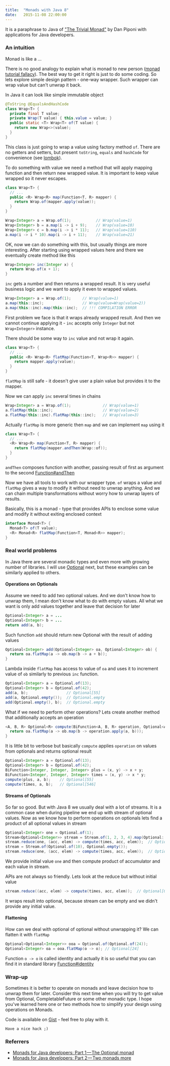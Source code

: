 ```yaml
---
title:  "Monads with Java 8"
date:   2015-11-08 22:00:00
---
```

It is a paraphrase to Java of ["The Trivial Monad"][trivial-monad] by Dan Piponi with applications for Java developers.

### An intuition

Monad is like a ...

There is no good analogy to explain what is monad to new person ([monad tutorial fallacy][monad-fallacy]). The best way to get it right is just to do some coding. So lets explore simple design pattern - one-way wrapper. Such wrapper can wrap value but can't unwrap it back.

In Java it can look like simple immutable object

```java
@ToString @EqualsAndHashCode
class Wrap<T> {
  private final T value;
  private Wrap(T value) { this.value = value; }
  public static <T> Wrap<T> of(T value) {
    return new Wrap<>(value);
  }
}
```
This class is just going to wrap a value using factory method `of`. There are no getters and setters, but present `toString`, `equals` and `hashCode` for convenience (see [lombok]).

To do something with value we need a method that will apply mapping function and then return new wrapped value. It is important to keep value wrapped so it never escapes.

```java
class Wrap<T> {
  // ...
  public <R> Wrap<R> map(Function<T, R> mapper) {
    return Wrap.of(mapper.apply(value));
  }
}
```

```java
Wrap<Integer> a = Wrap.of(1);           // Wrap(value=1)
Wrap<Integer> b = a.map(i -> i + 9);    // Wrap(value=10)
Wrap<Integer> c = b.map(i -> i * 11);   // Wrap(value=110)
a.map(i -> i * 10).map(i -> i + 11);    // Wrap(value=21)
```
OK, now we can do something with this, but usually things are more interesting. After starting using wrapped values here and there we eventually create method like this

```java
Wrap<Integer> inc(Integer x) {
  return Wrap.of(x + 1);
}
```
`inc` gets a number and then returns a wrapped result. It is very useful business logic and we want to apply it even to wrapped values.

```java
Wrap<Integer> a = Wrap.of(1);     // Wrap(value=1)
a.map(this::inc);                 // Wrap(value=Wrap(value=2))
a.map(this::inc).map(this::inc);  // !!! COMPILATION ERROR
```
First problem we face is that it wraps already wrapped result. And then we cannot continue applying it - `inc` accepts only `Integer` but not `Wrap<Integer>` instance.

There should be some way to `inc` value and not wrap it again.

```java
class Wrap<T> {
  // ...
  public <R> Wrap<R> flatMap(Function<T, Wrap<R>> mapper) {
    return mapper.apply(value);
  }
}
```
`flatMap` is still safe - it doesn't give user a plain value but provides it to the mapper.

Now we can apply `inc` several times in chains

```java
Wrap<Integer> a = Wrap.of(1);              // Wrap(value=1)
a.flatMap(this::inc);                      // Wrap(value=2)
a.flatMap(this::inc).flatMap(this::inc);   // Wrap(value=3)
```
Actually `flatMap` is more generic then `map` and we can implement `map` using it

```java
class Wrap<T> {
  // ...
  <R> Wrap<R> map(Function<T, R> mapper) {
    return flatMap(mapper.andThen(Wrap::of));
  }
}
```
`andThen` composes function with another, passing result of first as argument to the second [Function#andThen]

Now we have all tools to work with our wrapper type. `of` wraps a value and `flatMap` gives a way to modify it without need to unwrap anything. And we can chain multiple transformations without worry how to unwrap layers of results.

Basically, this is a monad - type that provides APIs to enclose some value and modify it without exiting enclosed context

```java
interface Monad<T> {
  Monad<T> of(T value);
  <R> Monad<R> flatMap(Function<T, Monad<R>> mapper);
}
```

### Real world problems

In Java there are several monadic types and even more with growing number of libraries. I will use [Optional] next, but these examples can be similarly applied to others.

#### Operations on Optionals

Assume we need to add two optional values. And we don't know how to unwrap them, I mean don't know what to do with empty values. All what we want is only add values together and leave that decision for later

```java
Optional<Integer> a = ...
Optional<Integer> b = ...
return add(a, b);
```
Such function `add` should return new Optional with the result of adding values

```java
Optional<Integer> add(Optional<Integer> oa, Optional<Integer> ob) {
  return oa.flatMap(a -> ob.map(b -> a + b));
}
```
Lambda inside `flatMap` has access to value of `oa` and uses it to increment value of `ob` similarly to previous `inc` function.

```java
Optional<Integer> a = Optional.of(13);
Optional<Integer> b = Optional.of(42);
add(a, b);                 // Optional[55]
add(a, Optional.empty());  // Optional.empty
add(Optional.empty(), b);  // Optional.empty
```

What if we need to perform other operations? Lets create another method that additionally accepts an operation

```java
<A, B, R> Optional<R> compute(BiFunction<A, B, R> operation, Optional<A> oa, Optional<B> ob) {
  return oa.flatMap(a -> ob.map(b -> operation.apply(a, b)));
}
```
It is little bit to verbose but basically `compute` applies `operation` on values from optionals and returns optional result

```java
Optional<Integer> a = Optional.of(13);
Optional<Integer> b = Optional.of(42);
BiFunction<Integer, Integer, Integer> plus = (x, y) -> x + y;
BiFunction<Integer, Integer, Integer> times = (x, y) -> x * y;
compute(plus, a, b);    // Optional[55]
compute(times, a, b);   // Optional[546]
```

#### Streams of Optionals
So far so good. But with Java 8 we usually deal with a lot of streams. It is a common case when during pipeline we end up with stream of optional values. Now as we know how to perform operations on optionals lets find a product of all optional values in stream

```java
Optional<Integer> one = Optional.of(1);
Stream<Optional<Integer>> stream = Stream.of(1, 2, 3, 4).map(Optional::of);
stream.reduce(one, (acc, elem) -> compute(times, acc, elem));  // Optional[24]
stream = Stream.of(Optional.of(10), Optional.empty());
stream.reduce(one, (acc, elem) -> compute(times, acc, elem));  // Optional.empty
```
We provide initial value `one` and then compute product of accumulator and each value in stream.

APIs are not always so friendly. Lets look at the reduce but without initial value

```java
stream.reduce((acc, elem) -> compute(times, acc, elem));  // Optional[Optional[24]]
```
It wraps result into optional, because stream can be empty and we didn't provide any initial value.

#### Flattening
How can we deal with optional of optional without unwrapping it?
We can flatten it with `flatMap`

```java
Optional<Optional<Integer>> ooa = Optional.of(Optional.of(24));
Optional<Integer> oa = ooa.flatMap(o -> o); // Optional[24]
```
Function `o -> o` is called identity and actually it is so useful that you can find it in standard library [Function#identity][identity]

### Wrap-up
Sometimes it is better to operate on monads and leave decision how to unwrap them for later. Consider this next time when you will try to get value from Optional, CompletableFuture or some other monadic type. I hope you've learned here one or two methods how to simplify your design using operations on Monads.

Code is available on [Gist] - feel free to play with it.

`Have a nice hack ;)`

### Referrers

 * [Monads for Java developers: Part 1 — The Optional monad](https://medium.com/@afcastano/monads-for-java-developers-part-1-the-optional-monad-aa6e797b8a6e)
 * [Monads for Java developers: Part 2 — Two monads more](https://medium.com/@afcastano/monads-for-java-developers-part-2-the-result-and-log-monads-a9ecc0f231bb)

[trivial-monad]: http://blog.sigfpe.com/2007/04/trivial-monad.html
[monad-fallacy]: https://byorgey.wordpress.com/2009/01/12/abstraction-intuition-and-the-monad-tutorial-fallacy/
[identity]: http://docs.oracle.com/javase/8/docs/api/java/util/function/Function.html#identity--
[Function#andThen]: http://docs.oracle.com/javase/8/docs/api/java/util/function/Function.html#andThen-java.util.function.Function-
[lombok]: https://projectlombok.org/
[Gist]: https://gist.github.com/nbardiuk/91793d997bed62f36175
[Optional]: http://docs.oracle.com/javase/8/docs/api/java/util/Optional.html
